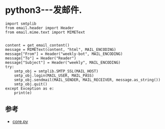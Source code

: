 # python3---发邮件.

```
import smtplib
from email.header import Header
from email.mime.text import MIMEText


content = get_email_content()
message = MIMEText(content, "html", MAIL_ENCODING)
message["From"] = Header("weekly-bot", MAIL_ENCODING)
message["To"] = Header("Reader")
message["Subject"] = Header("weekly", MAIL_ENCODING)
try:
    smtp_obj = smtplib.SMTP_SSL(MAIL_HOST)
    smtp_obj.login(MAIL_USER, MAIL_PASS)
    smtp_obj.sendmail(MAIL_SENDER, MAIL_RECEIVER, message.as_string())
    smtp_obj.quit()
except Exception as e:
    print(e)
```



## 参考
- [core.py](https://github.com/chenjiandongx/weekly-email-subscribe/blob/master/core.py)
